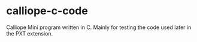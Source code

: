 # calliope-c-code
Calliope Mini program written in C. Mainly for testing the code used later in the PXT extension.

